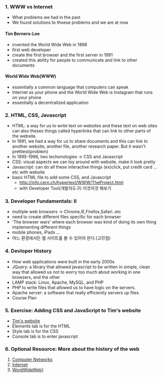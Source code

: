 ### 1. WWW vs Internet
- What problems we had in the past
- We found solutions to thoese problems and we are at now

#### Tim Berners-Lee
  - invented the World Wide Web in 1898
  - first web developer
  - create the first browser and the first server in 1991
  - created this ability for people to communicate and link to other documents
#### World Wide Web(WWW)
  - essentially a common language that computers can speak
  - Internet as your phone and the World Wide Web is Instagram that runs on your phone 
  - essentially a decentralized application

### 2. HTML, CSS, Javascript
- HTML: a way for us to write text on websites and these text on web sites can also theses things called hyperlinks that can link to other parts of the website.
- In 1991, we had a way for us to share documents and this can link to another website, another file, another research paper. But it wasn't prettiest(problem)
- In 1995-1996, two techonologies -> CSS and Javascript
- CSS: visual aspects we can toy around with website, make it look pretty
- Javascript: can do all these interactive things (ex)click, put credit card ... etc with website
- basic HTML file to add some CSS, and Javascript
  - http://info.cern.ch/hypertext/WWW/TheProject.html
  - with Developer Tool(개발자도구) 이것저것 해보기

### 3. Developer Fundamentals: Ⅱ
  - multiple web browsers -> Chrome,IE,Firefox,Safari..etc
  - need to create different files specific for each browser
  - 'The browser wars' where each browser was kind of doing its own thing implementing different things
  - mobile phones, iPads ...
  - 어느 환경에서든 웹 사이트를 볼 수 있어야 한다.(고민점)

### 4. Devloper History
  - How web applications were built in the early 2000s
  - JQuery: a library that allowed javascript to be written in simple, clean way that allowed us not to worry too much about working in one browsers, and the other
  - LAMP stack: Linux, Apache, MySQL, and PHP
  - PHP to write files that allowed us to have logic on the servers.
  - Apache server: a software that really efficiently servers up files. 
  - Course Plan

### 5. Exercise: Adding CSS and JavaScript to Tim's website
  - [Tim's website](http://info.cern.ch/hypertext/WWW/TheProject.html)
  - Elements tab is for the HTML
  - Style tab is for the CSS
  - Console tab is to enter javascript

### 6. Optional Resource: More about the history of the web
  1. [Computer Networks](https://www.youtube.com/watch?v=3QhU9jd03a0&list=PL8dPuuaLjXtNlUrzyH5r6jN9ulIgZBpdo&index=29)
  2. [Internet](https://www.youtube.com/watch?v=AEaKrq3SpW8&list=PL8dPuuaLjXtNlUrzyH5r6jN9ulIgZBpdo&index=30)
  3. [WordWideWeb](https://www.youtube.com/watch?v=guvsH5OFizE&list=PL8dPuuaLjXtNlUrzyH5r6jN9ulIgZBpdo&index=31)]